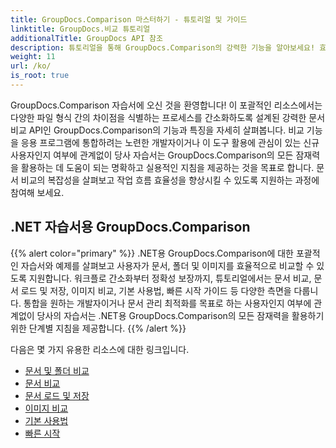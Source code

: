 ```yaml
---
title: GroupDocs.Comparison 마스터하기 - 튜토리얼 및 가이드
linktitle: GroupDocs.비교 튜토리얼
additionalTitle: GroupDocs API 참조
description: 튜토리얼을 통해 GroupDocs.Comparison의 강력한 기능을 알아보세요! 효율적인 문서 비교를 위해 이 API를 통합하고 활용하는 방법을 알아보세요.
weight: 11
url: /ko/
is_root: true
---
```


GroupDocs.Comparison 자습서에 오신 것을 환영합니다! 이 포괄적인 리소스에서는 다양한 파일 형식 간의 차이점을 식별하는 프로세스를 간소화하도록 설계된 강력한 문서 비교 API인 GroupDocs.Comparison의 기능과 특징을 자세히 살펴봅니다. 비교 기능을 응용 프로그램에 통합하려는 노련한 개발자이거나 이 도구 활용에 관심이 있는 신규 사용자인지 여부에 관계없이 당사 자습서는 GroupDocs.Comparison의 모든 잠재력을 활용하는 데 도움이 되는 명확하고 실용적인 지침을 제공하는 것을 목표로 합니다. 문서 비교의 복잡성을 살펴보고 작업 흐름 효율성을 향상시킬 수 있도록 지원하는 과정에 참여해 보세요.

## .NET 자습서용 GroupDocs.Comparison
{{% alert color="primary" %}}
.NET용 GroupDocs.Comparison에 대한 포괄적인 자습서와 예제를 살펴보고 사용자가 문서, 폴더 및 이미지를 효율적으로 비교할 수 있도록 지원합니다. 워크플로 간소화부터 정확성 보장까지, 튜토리얼에서는 문서 비교, 문서 로드 및 저장, 이미지 비교, 기본 사용법, 빠른 시작 가이드 등 다양한 측면을 다룹니다. 통합을 원하는 개발자이거나 문서 관리 최적화를 목표로 하는 사용자인지 여부에 관계없이 당사의 자습서는 .NET용 GroupDocs.Comparison의 모든 잠재력을 활용하기 위한 단계별 지침을 제공합니다.
{{% /alert %}}

다음은 몇 가지 유용한 리소스에 대한 링크입니다.
 
- [문서 및 폴더 비교](./net/documents-and-folder-comparison/)
- [문서 비교](./net/document-comparison/)
- [문서 로드 및 저장](./net/loading-and-saving-documents/)
- [이미지 비교](./net/image-comparison/)
- [기본 사용법](./net/basic-usage/)
- [빠른 시작](./net/quick-start/)

